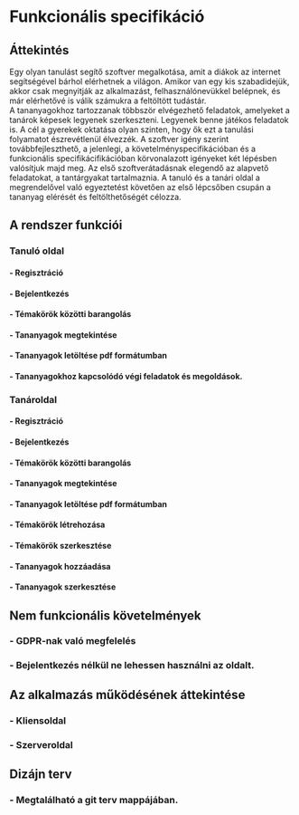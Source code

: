 ﻿# Funkcionális specifikáció

## Áttekintés
Egy olyan tanulást segítő szoftver megalkotása, amit a diákok az internet segítségével bárhol elérhetnek a világon. 
Amikor van egy kis szabadidejük, akkor csak megnyitják az alkalmazást, felhasználónevükkel belépnek, és már elérhetővé is válik számukra a feltöltött tudástár.  
A tananyagokhoz tartozzanak többször elvégezhető feladatok, amelyeket a tanárok képesek legyenek szerkeszteni. Legyenek benne játékos feladatok is. 
A cél a gyerekek oktatása olyan szinten, hogy ők ezt a tanulási folyamatot észrevétlenül élvezzék. 
A szoftver igény szerint továbbfejleszthető, a jelenlegi, a követelményspecifikációban és a funkcionális specifikácifikációban körvonalazott igényeket két lépésben valósítjuk majd meg. Az első szoftverátadásnak elegendő az alapvető feladatokat, a tantárgyakat tartalmaznia. A tanuló és a tanári oldal a megrendelővel való egyeztetést követően az első lépcsőben csupán a tananyag elérését és feltölthetőségét célozza.

## A rendszer funkciói
### Tanuló oldal
#### - Regisztráció
#### - Bejelentkezés
#### - Témakörök közötti barangolás
#### - Tananyagok megtekintése
#### - Tananyagok letöltése pdf formátumban
#### - Tananyagokhoz kapcsolódó végi feladatok és megoldások.
### Tanároldal
#### - Regisztráció
#### - Bejelentkezés
#### - Témakörök közötti barangolás
#### - Tananyagok megtekintése
#### - Tananyagok letöltése pdf formátumban
#### - Témakörök létrehozása
#### - Témakörök szerkesztése
#### - Tananyagok hozzáadása
#### - Tananyagok szerkesztése


## Nem funkcionális követelmények
### - GDPR-nak való megfelelés
### - Bejelentkezés nélkül ne lehessen használni az oldalt.


## Az alkalmazás működésének áttekintése
### - Kliensoldal
### - Szerveroldal
## Dizájn terv
### - Megtalálható a git terv mappájában.
